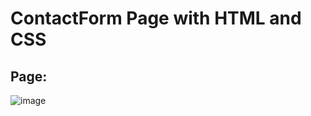 # ContactForm Page with HTML and CSS
## Page:
![image](https://github.com/estevan-j/ContactPage/assets/94009206/11d7943c-c6e0-473a-bd02-c8d435ef5120)
